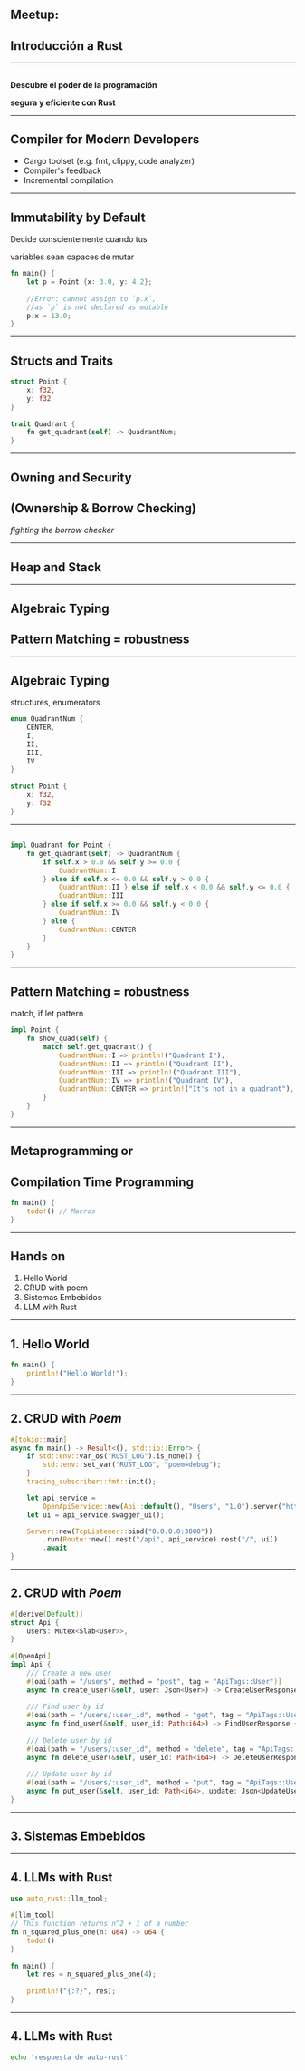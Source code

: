 ##   
## **Meetup:**
## **Introducción a Rust**

---

##   

**Descubre el poder de la programación**

**segura y eficiente con Rust**

---

## Compiler for Modern Developers

- Cargo toolset (e.g. fmt, clippy, code analyzer)
- Compiler's feedback
- Incremental compilation

---

## Immutability by Default

Decide conscientemente cuando tus

variables sean capaces de mutar

```rust
fn main() {
    let p = Point {x: 3.0, y: 4.2};
    
    //Error: cannot assign to `p.x`,
    //as `p` is not declared as mutable
    p.x = 13.0;
}
```

---

## Structs and Traits

```rust
struct Point {
    x: f32,
    y: f32
}
    
trait Quadrant {
    fn get_quadrant(self) -> QuadrantNum;
}
```

---

## Owning and Security
## (Ownership & Borrow Checking)

*fighting the borrow checker*

---

## Heap and Stack

---

##   
## Algebraic Typing
## Pattern Matching = robustness

---

## Algebraic Typing

structures, enumerators

```rust
enum QuadrantNum {
    CENTER,
    I,
    II,
    III,
    IV
}
    
struct Point {
    x: f32,
    y: f32
}
```

---

##  

```rust
impl Quadrant for Point {
    fn get_quadrant(self) -> QuadrantNum {
        if self.x > 0.0 && self.y >= 0.0 {
            QuadrantNum::I
        } else if self.x <= 0.0 && self.y > 0.0 {
            QuadrantNum::II } else if self.x < 0.0 && self.y <= 0.0 {
            QuadrantNum::III
        } else if self.x >= 0.0 && self.y < 0.0 {
            QuadrantNum::IV
        } else {
            QuadrantNum::CENTER
        }
    }
}
```

---


## Pattern Matching = robustness

match, if let pattern

```rust
impl Point {
    fn show_quad(self) {
        match self.get_quadrant() {
            QuadrantNum::I => println!("Quadrant I"),
            QuadrantNum::II => println!("Quadrant II"),
            QuadrantNum::III => println!("Quadrant III"),
            QuadrantNum::IV => println!("Quadrant IV"),
            QuadrantNum::CENTER => println!("It's not in a quadrant"),
        }
    }
}
```

---

## Metaprogramming or
## Compilation Time Programming

```rust
fn main() {
    todo!() // Macros
}
```

---

## Hands on

1. Hello World
2. CRUD with poem
3. Sistemas Embebidos
4. LLM with Rust

---

## 1. Hello World

```rust
fn main() {
    println!("Hello World!");
}
```

---

## 2. CRUD with _Poem_

```rust
#[tokio::main]
async fn main() -> Result<(), std::io::Error> {
    if std::env::var_os("RUST_LOG").is_none() {
        std::env::set_var("RUST_LOG", "poem=debug");
    }
    tracing_subscriber::fmt::init();

    let api_service =
        OpenApiService::new(Api::default(), "Users", "1.0").server("http://localhost:3000/api");
    let ui = api_service.swagger_ui();

    Server::new(TcpListener::bind("0.0.0.0:3000"))
        .run(Route::new().nest("/api", api_service).nest("/", ui))
        .await
}
```

---

## 2. CRUD with _Poem_

```rust
#[derive(Default)]
struct Api {
    users: Mutex<Slab<User>>,
}
    
#[OpenApi]
impl Api {
    /// Create a new user
    #[oai(path = "/users", method = "post", tag = "ApiTags::User")]
    async fn create_user(&self, user: Json<User>) -> CreateUserResponse { ... }
    
    /// Find user by id
    #[oai(path = "/users/:user_id", method = "get", tag = "ApiTags::User")]
    async fn find_user(&self, user_id: Path<i64>) -> FindUserResponse { ... }
    
    /// Delete user by id
    #[oai(path = "/users/:user_id", method = "delete", tag = "ApiTags::User")]
    async fn delete_user(&self, user_id: Path<i64>) -> DeleteUserResponse { ... }
    
    /// Update user by id
    #[oai(path = "/users/:user_id", method = "put", tag = "ApiTags::User")]
    async fn put_user(&self, user_id: Path<i64>, update: Json<UpdateUser>) -> UpdateUserResponse { ... }
}
```

---

## 3. Sistemas Embebidos 

---

## 4. LLMs with Rust

```rust
use auto_rust::llm_tool;
     
#[llm_tool]
// This function returns n^2 + 1 of a number
fn n_squared_plus_one(n: u64) -> u64 {
    todo!()
}
    
fn main() {
    let res = n_squared_plus_one(4);
    
    println!("{:?}", res);
}
```

---

## 4. LLMs with Rust

```bash
echo 'respuesta de auto-rust'
```

<!--
## slides
- tools: [mdBook](https://rust-lang.github.io/mdBook/index.html) probar mdSlides, [rust beam](https://lib.rs/crates/rust-beam), [rusty slider](https://ollej.github.io/rusty-slider/demo/example-slideshows.html#)
-->

